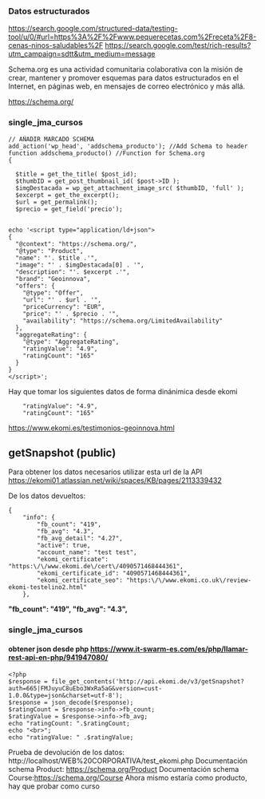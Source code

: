 ### Datos estructurados
https://search.google.com/structured-data/testing-tool/u/0/#url=https%3A%2F%2Fwww.pequerecetas.com%2Freceta%2F8-cenas-ninos-saludables%2F
https://search.google.com/test/rich-results?utm_campaign=sdtt&utm_medium=message

Schema.org es una actividad comunitaria colaborativa con la misión de crear, mantener y promover esquemas para datos estructurados en el Internet, en páginas web, en mensajes de correo electrónico y más allá. 

https://schema.org/


### single_jma_cursos

    // AÑADIR MARCADO SCHEMA
    add_action('wp_head', 'addschema_producto'); //Add Schema to header
    function addschema_producto() //Function for Schema.org
    {

      $title = get_the_title( $post_id);
      $thumbID = get_post_thumbnail_id( $post->ID );
      $imgDestacada = wp_get_attachment_image_src( $thumbID, 'full' );
      $excerpt = get_the_excerpt();
      $url = get_permalink();
      $precio = get_field('precio');


    echo '<script type="application/ld+json">
    {
      "@context": "https://schema.org/", 
      "@type": "Product", 
      "name": "'. $title .'",
      "image": "' . $imgDestacada[0] . '",
      "description": "'. $excerpt .'",
      "brand": "Geoinnova",
      "offers": {
        "@type": "Offer",
        "url": "' . $url . '",
        "priceCurrency": "EUR",
        "price": "' . $precio . '",
        "availability": "https://schema.org/LimitedAvailability"
      },
      "aggregateRating": {
        "@type": "AggregateRating",
        "ratingValue": "4.9",
        "ratingCount": "165"
      } 
    }
    </script>';
    
 Hay que tomar los siguientes datos de forma dinánimica desde ekomi
 
        "ratingValue": "4.9",
        "ratingCount": "165"
 
https://www.ekomi.es/testimonios-geoinnova.html


## getSnapshot (public)
Para obtener los datos necesarios utilizar esta url de la API https://ekomi01.atlassian.net/wiki/spaces/KB/pages/2113339432

De los datos devueltos:

    {
        "info": {
            "fb_count": "419",
            "fb_avg": "4.3",
            "fb_avg_detail": "4.27",
            "active": true,
            "account_name": "test test",
            "ekomi_certificate": "https:\/\/www.ekomi.de\/cert\/4090571468444361",
            "ekomi_certificate_id": "4090571468444361",
            "ekomi_certificate_seo": "https:\/\/www.ekomi.co.uk\/review-ekomi-testelino2.html"
        },

**"fb_count": "419",
"fb_avg": "4.3",**

### single_jma_cursos

#### obtener json desde php https://www.it-swarm-es.com/es/php/llamar-rest-api-en-php/941947080/

    <?php
    $response = file_get_contents('http://api.ekomi.de/v3/getSnapshot?auth=665|FMJuyuC8uEbo3WxRa5aG&version=cust-1.0.0&type=json&charset=utf-8');
    $response = json_decode($response);
    $ratingCount = $response->info->fb_count;
    $ratingValue = $response->info->fb_avg;
    echo "ratingCount: ".$ratingCount;
    echo "<br>";
    echo "ratingValue: " .$ratingValue;
    
Prueba de devolución de los datos: http://localhost/WEB%20CORPORATIVA/test_ekomi.php
Documentación schema Product: https://schema.org/Product
Documentación schema Course:https://schema.org/Course
Ahora mismo estaría como producto, hay que probar como curso
